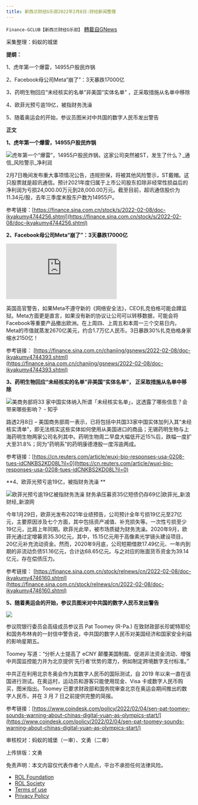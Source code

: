 ```yaml
---
title: 新西兰财经G乐部2022年2月8日:财经新闻整理
---
```

`Finance-GCLUB【新西兰财经G乐部】` [轉載自GNews](https://gnews.org/zh-hans/1976249/)

采集整理：蚂蚁的城堡

**提纲：**

1、虎年第一个爆雷，14955户股民炸锅

2、Facebook母公司Meta“崩了”：3天暴跌17000亿

3、药明生物回应“未经核实的名单”非美国“实体名单” ，正采取措施从名单中移除

4、欧菲光预亏逾19亿，被指财务洗澡

5、随着奥运会的开始，参议员图米对中共国的数字人民币发出警告

**正文**

**1、虎年第一个爆雷，14955户股民炸锅**

![虎年第一个“爆雷”，14955户股民炸锅，这家公司突然被ST，发生了什么？_通信_风险警示_净利润](https://p2.itc.cn/q_70/images03/20220208/dc35969719d644d08d0902a1b317f7b8.png)

2月7日晚间发布重大事项情况公告，违规担保，将被其他风险警示，ST戴帽。这只股票就是超讯通信。预计2021年度归属于上市公司股东扣除非经常性损益后的净利润为亏损24,000.00万元到28,000.00万元。截至目前，超讯通信股价为11.34元/股，去年三季度末股东户数为14955户。

参考链接：[https://finance.sina.com.cn/stock/s/2022-02-08/doc-ikyakumy4744256.shtml](https://finance.sina.com.cn/stock/s/2022-02-08/doc-ikyakumy4744256.shtml)

**2、Facebook母公司Meta“崩了”：3天暴跌17000亿**

![脸书更名Meta 打造「元宇宙」 | 美国财经| 财经| 世界新闻网](https://pgw.worldjournal.com/gw/photo.php?u=https://uc.udn.com.tw/photo/wj/paper/2021/10/29/14433460.jpg&amp;x=0&amp;y=0&amp;sw=0&amp;sh=0&amp;exp=3600)

英国高官警告，如果Meta不遵守新的《网络安全法》，CEO扎克伯格可能会蹲监狱。Meta方面更是直言，如果没有新的协议让公司可以转移数据，可能会将Facebook等重要产品撤出欧洲。在上周四、上周五和本周一三个交易日内，Meta的市值就蒸发2670亿美元，约合1.7万亿人民币。3日暴跌30%扎克伯格身家缩水2150亿！

参考链接： [https://finance.sina.com.cn/chanjing/gsnews/2022-02-08/doc-ikyakumy4744393.shtml](https://finance.sina.com.cn/chanjing/gsnews/2022-02-08/doc-ikyakumy4744393.shtml)

**3、药明生物回应“未经核实的名单”非美国“实体名单”， 正采取措施从名单中移除**

![美商务部将33 家中国实体纳入所谓「未经核实名单」，这透露了哪些信息？会带来哪些影响？ - 知乎](https://pic1.zhimg.com/50/v2-2cfd31a1b6350f324e7a8033f82f1815_720w.jpg?source=1940ef5c)

路透2月8日 – 美国商务部周一表示，已将包括中共国33家中国实体加列入其“未经核实清单”，即无法核实这些实体如何使用从美国进口的商品；无锡药明生物与上海药明生物两家公司名列其中。药明生物周二早盘大幅低开近15%后，跌幅一度扩大至31.8%；同为“药明系”的药明康德港股一度泻逾两成。

参考链接：[https://cn.reuters.com/article/wuxi-bio-responses-usa-0208-tues-idCNKBS2KD08L?il=0](https://cn.reuters.com/article/wuxi-bio-responses-usa-0208-tues-idCNKBS2KD08L?il=0)

**4、欧菲光预亏逾19亿，被指财务洗澡 **

![欧菲光预亏逾19亿被指财务洗澡 财务承压募资35亿短债仍存69亿|欧菲光_新浪财经_新浪网](https://n.sinaimg.cn/spider20220208/533/w800h533/20220208/038c-ae23d0fb49982ee5d0313c87cd3f4cee.jpg)

今年1月29日，欧菲光发布2021年业绩预告，公司预计全年亏损19亿元至27亿元，主要原因涉及七个方面，其中包括资产减值、补充损失等。一次性亏损至少19亿元，比肩上年同期。欧菲光此举，被市场质疑为财务洗澡。2020年9月，欧菲光通过定增募资35.30亿元，其中，15.15亿元用于高像素光学镜头建设项目，20亿元补充流动资金。然而，2020年9月底，公司短期借款17.49亿元、一年内到期的非流动负债51.16亿元，合计达68.65亿元。与之对应的账面货币资金为39.14亿元，存在偿债压力。

参考链接： [https://finance.sina.com.cn/stock/relnews/cn/2022-02-08/doc-ikyakumy4746160.shtml](https://finance.sina.com.cn/stock/relnews/cn/2022-02-08/doc-ikyakumy4746160.shtml)

**5、随着奥运会的开始，参议员图米对中共国的数字人民币发出警告**

![](https://cloudfront-us-east-1.images.arcpublishing.com/coindesk/KCYOFMG675DV3KAHDT6Z6FIKYQ.jpg)

参议院银行委员会高级成员参议员 Pat Toomey (R-Pa.) 在致财政部长珍妮特耶伦和国务布林肯的一封信中警告说，中共国的数字人民币对美国经济和国家安全利益的影响星期五。

Toomey 写道：“分析人士提高了 eCNY 颠覆美国制裁、促进非法资金流动、增强中共国监控能力并为北京提供‘先行者’优势的潜力，例如制定跨境数字支付标准。”

中共正在利用北京冬奥会作为其数字人民币的国际测试，自 2019 年以来一直在该国进行测试。在奥运村，运动员和游客只能使用现金、Visa 卡或数字人民币购买，图米指出。Toomey 已要求财政部和国务院审查北京在奥运会期间推出的数字人民币，并在 3 月 7 日之前提供完整的简报。

参考链接：[https://www.coindesk.com/policy/2022/02/04/sen-pat-toomey-sounds-warning-about-chinas-digital-yuan-as-olympics-start/](https://www.coindesk.com/policy/2022/02/04/sen-pat-toomey-sounds-warning-about-chinas-digital-yuan-as-olympics-start/)

审核校对：蚂蚁的城堡（一审）、文勇（二审）

上传排版：文勇

 

免责声明：本文内容仅代表作者个人观点，平台不承担任何法律风险。

- [ROL Foundation](https://rolfoundation.org/)
- [ROL Society](https://rolsociety.org/)
- [Terms of use](https://gnews.org/terms-of-use-3/)
- [Privacy Policy](https://gnews.org/privacy-policy/)
